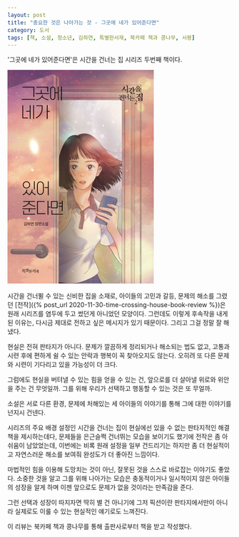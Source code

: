 ```yaml
---
layout: post
title: "중요한 것은 나아가는 것 - 그곳에 네가 있어준다면"
category: 도서
tags: [책, 소설, 청소년, 김하연, 특별한서재, 북카페 책과 콩나무, 서평]
---
```


'그곳에 네가 있어준다면'은
시간을 건너는 집 시리즈 두번째 책이다.

![표지](/images/time-crossing-house-2-if-you-were-there-book-h480.jpg)

시간을 건너뛸 수 있는 신비한 집을 소재로,
아이들의 고민과 갈등, 문제의 해소를 그렸던 [전작]({% post_url 2020-11-30-time-crossing-house-book-review %})은
원래 시리즈를 염두에 두고 썼던게 아니었던 모양이다.
그런데도 이렇게 후속작을 내게 된 이유는,
다시금 제대로 전하고 싶은 메시지가 있기 때문이다.
그리고 그걸 정말 잘 해냈다.

현실은 전혀 판타지가 아니다.
문제가 깔끔하게 정리되거나 해소되는 법도 없고,
고통과 시련 후에 편하게 쉴 수 있는 안락과 행복이 꼭 찾아오지도 않는다.
오히려 또 다른 문제와 시련이 기다리고 있을 가능성이 더 크다.

그럼에도 현실을 버텨낼 수 있는 힘을 얻을 수 있는 건,
앞으로를 더 살아낼 위로와 위안을 주는 건 무엇일까.
그를 위해 우리가 선택하고 행동할 수 있는 것은 또 무얼까.

소설은 서로 다른 환경, 문제에 처해있는 세 아이들의 이야기를 통해
그에 대한 이야기를 넌지시 건넨다.

시리즈의 주요 배경 설정인 시간을 건너는 집이 현실에선 있을 수 없는 판타지적인 해결책을 제시하는데다,
문제들을 은근슬쩍 건너뛰는 모습을 보이기도 했기에
전작은 좀 아쉬움이 남았었는데,
이번에는 비록 원래 설정을 일부 건드리기는 하지만
좀 더 현실적이고 자연스러운 해소를 보여줘
완성도가 더 좋아진 느낌이다.

마법적인 힘을 이용해 도망치는 것이 아닌,
잘못된 것을 스스로 바로잡는 이야기도 좋았다.
소중한 것을 알고 그를 위해 나아가는 모습은
충동적이거나 일시적이지 않은 아이들의 성장을 알게 하며
이젠 앞으로도 문제가 없을 것이라는 만족감을 준다.

그런 선택과 성장이 따지자면 딱히 별 건 아니기에
그저 픽션이란 판타지에서만이 아니라
실제로도 이룰 수 있는 현실적인 얘기로도 느껴진다.



<div class="im im-info">
이 리뷰는 북카페 책과 콩나무를 통해 출판사로부터 책을 받고 작성했다.
</div>
